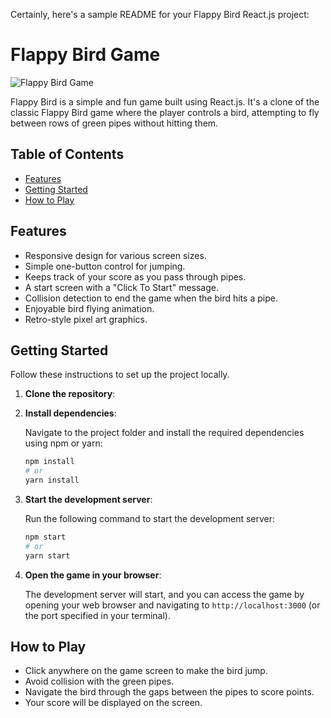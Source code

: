Certainly, here's a sample README for your Flappy Bird React.js project:

# Flappy Bird Game

![Flappy Bird Game](screenshot.png)

Flappy Bird is a simple and fun game built using React.js. It's a clone of the classic Flappy Bird game where the player controls a bird, attempting to fly between rows of green pipes without hitting them.

## Table of Contents
- [Features](#features)
- [Getting Started](#getting-started)
- [How to Play](#how-to-play)


## Features

- Responsive design for various screen sizes.
- Simple one-button control for jumping.
- Keeps track of your score as you pass through pipes.
- A start screen with a "Click To Start" message.
- Collision detection to end the game when the bird hits a pipe.
- Enjoyable bird flying animation.
- Retro-style pixel art graphics.

## Getting Started

Follow these instructions to set up the project locally.

1. **Clone the repository**:

2. **Install dependencies**:

   Navigate to the project folder and install the required dependencies using npm or yarn:

   ```bash
   npm install
   # or
   yarn install
   ```

3. **Start the development server**:

   Run the following command to start the development server:

   ```bash
   npm start
   # or
   yarn start
   ```

4. **Open the game in your browser**:

   The development server will start, and you can access the game by opening your web browser and navigating to `http://localhost:3000` (or the port specified in your terminal).

## How to Play

- Click anywhere on the game screen to make the bird jump.
- Avoid collision with the green pipes.
- Navigate the bird through the gaps between the pipes to score points.
- Your score will be displayed on the screen.
